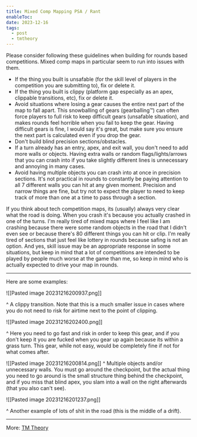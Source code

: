 ```yaml
---
title: Mixed Comp Mapping PSA / Rant
enableToc: 
date: 2023-12-16
tags:
  - post
  - tmtheory
---
```

Please consider following these guidelines when building for rounds based competitions. Mixed comp maps in particular seem to run into issues with them.

- If the thing you built is unsafable (for the skill level of players in the competition you are submitting to), fix or delete it.
- If the thing you built is clippy (platform gap especially as an apex, clippable transitions, etc), fix or delete it.
- Avoid situations where losing a gear causes the entire next part of the map to fall apart. This snowballing of gears (gearballing™) can often force players to full risk to keep difficult gears (unsafable situation), and makes rounds feel horrible when you fail to keep the gear. Having difficult gears is fine, I would say it's great, but make sure you ensure the next part is calculated even if you drop the gear.
- Don't build blind precision sections/obstacles.
- If a turn already has an entry, apex, and exit wall, you don't need to add more walls or objects. Having extra walls or random flags/lights/arrows that you can crash into if you take slightly different lines is unnecessary and annoying in many cases.
- Avoid having multiple objects you can crash into at once in precision sections. It's not practical in rounds to constantly be paying attention to all 7 different walls you can hit at any given moment. Precision and narrow things are fine, but try not to expect the player to need to keep track of more than one at a time to pass through a section.

If you think about tech competition maps, its (usually) always very clear what the road is doing. When you crash it's because you actually crashed in one of the turns. I'm really tired of mixed maps where I feel like I am crashing because there were some random objects in the road that I didn't even see or because there's 80 different things you can hit or clip. I'm really tired of sections that just feel like lottery in rounds because safing is not an option. And yes, skill issue may be an appropriate response in some situations, but keep in mind that a lot of competitions are intended to be played by people much worse at the game than me, so keep in mind who is actually expected to drive your map in rounds.

---
Here are some examples:

![[Pasted image 20231216200937.png]]

^ A clippy transition. Note that this is a much smaller issue in cases where you do not need to risk for airtime next to the point of clipping.

![[Pasted image 20231216202400.png]]

^ Here you need to go fast and risk in order to keep this gear, and if you don't keep it you are fucked when you gear up again because its within a grass turn. This gear, while not easy, would be completely fine if not for what comes after.

![[Pasted image 20231216200814.png]]
^ Multiple objects and/or unnecessary walls. You must go around the checkpoint, but the actual thing you need to go around is the small structure thing behind the checkpoint, and if you miss that blind apex, you slam into a wall on the right afterwards (that you also can't see).

![[Pasted image 20231216201237.png]]

^ Another example of lots of shit in the road (this is the middle of a drift). 

---
More: [TM Theory](./tags/tmtheory)